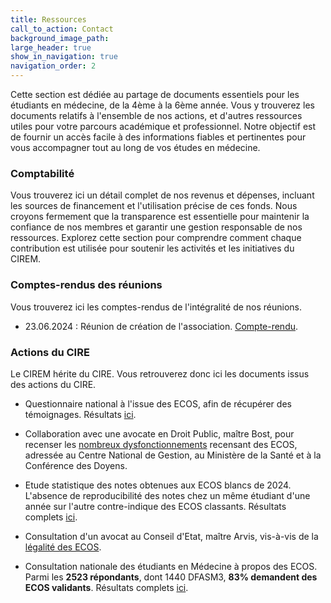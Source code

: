 ```yaml
---
title: Ressources
call_to_action: Contact
background_image_path:
large_header: true
show_in_navigation: true
navigation_order: 2
---
```


Cette section est dédiée au partage de documents essentiels pour les étudiants en médecine, de la 4ème à la 6ème année. Vous y trouverez les documents relatifs à l'ensemble de nos actions, et d'autres ressources utiles pour votre parcours académique et professionnel. Notre objectif est de fournir un accès facile à des informations fiables et pertinentes pour vous accompagner tout au long de vos études en médecine.

### Comptabilité

Vous trouverez ici un détail complet de nos revenus et dépenses, incluant les sources de financement et l'utilisation précise de ces fonds. Nous croyons fermement que la transparence est essentielle pour maintenir la confiance de nos membres et garantir une gestion responsable de nos ressources. Explorez cette section pour comprendre comment chaque contribution est utilisée pour soutenir les activités et les initiatives du CIREM.

### Comptes-rendus des réunions

Vous trouverez ici les comptes-rendus de l'intégralité de nos réunions.

- 23.06.2024 : Réunion de création de l'association. [Compte-rendu](https://github.com/ciremwebsite/ciremwebsite.github.io/blob/main/ressources/reunions/23.06.2024-Premiere-Re%CC%81union-CIREM.pdf).

### Actions du CIRE

Le CIREM hérite du CIRE. Vous retrouverez donc ici les documents issus des actions du CIRE.

- Questionnaire national à l'issue des ECOS, afin de récupérer des témoignages. Résultats [ici](https://github.com/ciremwebsite/ciremwebsite.github.io/blob/main/ressources/CIRE/Te%CC%81moignages%20post-ECOS.pdf).
  
- Collaboration avec une avocate en Droit Public, maître Bost, pour recenser les  [nombreux dysfonctionnements](https://github.com/ciremwebsite/ciremwebsite.github.io/blob/main/ressources/CIRE/courrier_maitre_bost.pdf) recensant des ECOS, adressée au Centre National de Gestion, au Ministère de la Santé et à la Conférence des Doyens.

- Etude statistique des notes obtenues aux ECOS blancs de 2024. L'absence de reproducibilité des notes chez un même étudiant d'une année sur l'autre contre-indique des ECOS classants. Résultats complets [ici](https://github.com/ciremwebsite/ciremwebsite.github.io/blob/main/ressources/CIRE/notes_ecos_blancs_mars_2024.pdf).

- Consultation d'un avocat au Conseil d'Etat, maître Arvis, vis-à-vis de la [légalité des ECOS](https://github.com/ciremwebsite/ciremwebsite.github.io/blob/main/ressources/CIRE/consultation_arvis_avocat.pdf).

- Consultation nationale des étudiants en Médecine à propos des ECOS. Parmi les **2523 répondants**, dont 1440 DFASM3, **83% demandent des ECOS validants**. Résultats complets [ici](https://github.com/ciremwebsite/ciremwebsite.github.io/blob/main/ressources/CIRE/sondage_cire_resultat.png).

